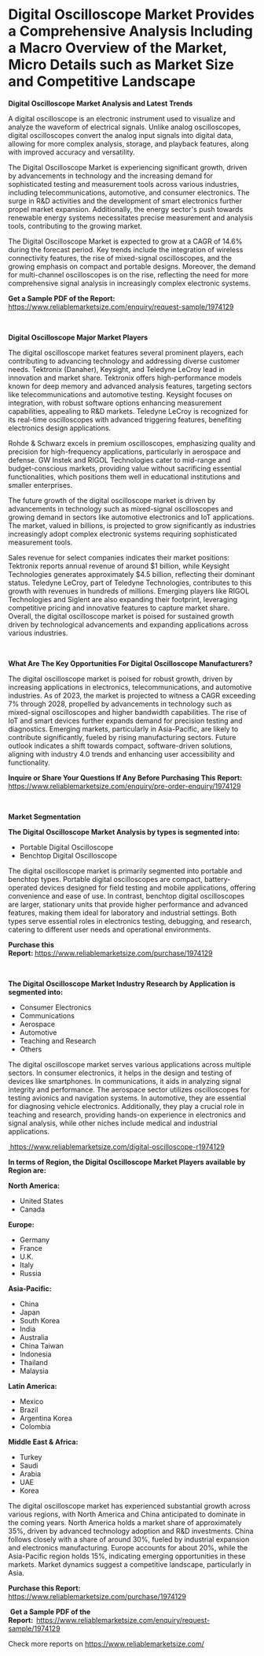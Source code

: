 <p><h1>Digital Oscilloscope Market Provides a Comprehensive Analysis Including a Macro Overview of the Market, Micro Details such as Market Size and Competitive Landscape</h1></p><p><strong>Digital Oscilloscope Market Analysis and Latest Trends</strong></p>
<p><p>A digital oscilloscope is an electronic instrument used to visualize and analyze the waveform of electrical signals. Unlike analog oscilloscopes, digital oscilloscopes convert the analog input signals into digital data, allowing for more complex analysis, storage, and playback features, along with improved accuracy and versatility. </p><p>The Digital Oscilloscope Market is experiencing significant growth, driven by advancements in technology and the increasing demand for sophisticated testing and measurement tools across various industries, including telecommunications, automotive, and consumer electronics. The surge in R&D activities and the development of smart electronics further propel market expansion. Additionally, the energy sector's push towards renewable energy systems necessitates precise measurement and analysis tools, contributing to the growing market.</p><p>The Digital Oscilloscope Market is expected to grow at a CAGR of 14.6% during the forecast period. Key trends include the integration of wireless connectivity features, the rise of mixed-signal oscilloscopes, and the growing emphasis on compact and portable designs. Moreover, the demand for multi-channel oscilloscopes is on the rise, reflecting the need for more comprehensive signal analysis in increasingly complex electronic systems.</p></p>
<p><strong>Get a Sample PDF of the Report:&nbsp;</strong> <a href="https://www.reliablemarketsize.com/enquiry/request-sample/1974129?utm_campaign=2363&utm_medium=2&utm_source=Github&utm_content=ia&utm_term=10022025&utm_id=digital-oscilloscope">https://www.reliablemarketsize.com/enquiry/request-sample/1974129</a></p>
<p>&nbsp;</p>
<p><strong>Digital Oscilloscope Major Market Players</strong></p>
<p><p>The digital oscilloscope market features several prominent players, each contributing to advancing technology and addressing diverse customer needs. Tektronix (Danaher), Keysight, and Teledyne LeCroy lead in innovation and market share. Tektronix offers high-performance models known for deep memory and advanced analysis features, targeting sectors like telecommunications and automotive testing. Keysight focuses on integration, with robust software options enhancing measurement capabilities, appealing to R&D markets. Teledyne LeCroy is recognized for its real-time oscilloscopes with advanced triggering features, benefiting electronics design applications.</p><p>Rohde & Schwarz excels in premium oscilloscopes, emphasizing quality and precision for high-frequency applications, particularly in aerospace and defense. GW Instek and RIGOL Technologies cater to mid-range and budget-conscious markets, providing value without sacrificing essential functionalities, which positions them well in educational institutions and smaller enterprises.</p><p>The future growth of the digital oscilloscope market is driven by advancements in technology such as mixed-signal oscilloscopes and growing demand in sectors like automotive electronics and IoT applications. The market, valued in billions, is projected to grow significantly as industries increasingly adopt complex electronic systems requiring sophisticated measurement tools.</p><p>Sales revenue for select companies indicates their market positions: Tektronix reports annual revenue of around $1 billion, while Keysight Technologies generates approximately $4.5 billion, reflecting their dominant status. Teledyne LeCroy, part of Teledyne Technologies, contributes to this growth with revenues in hundreds of millions. Emerging players like RIGOL Technologies and Siglent are also expanding their footprint, leveraging competitive pricing and innovative features to capture market share. Overall, the digital oscilloscope market is poised for sustained growth driven by technological advancements and expanding applications across various industries.</p></p>
<p>&nbsp;</p>
<p><strong>What Are The Key Opportunities For Digital Oscilloscope Manufacturers?</strong></p>
<p><p>The digital oscilloscope market is poised for robust growth, driven by increasing applications in electronics, telecommunications, and automotive industries. As of 2023, the market is projected to witness a CAGR exceeding 7% through 2028, propelled by advancements in technology such as mixed-signal oscilloscopes and higher bandwidth capabilities. The rise of IoT and smart devices further expands demand for precision testing and diagnostics. Emerging markets, particularly in Asia-Pacific, are likely to contribute significantly, fueled by rising manufacturing sectors. Future outlook indicates a shift towards compact, software-driven solutions, aligning with industry 4.0 trends and enhancing user accessibility and functionality.</p></p>
<p><strong>Inquire or Share Your Questions If Any Before Purchasing This Report:</strong> <a href="https://www.reliablemarketsize.com/enquiry/pre-order-enquiry/1974129?utm_campaign=2363&utm_medium=2&utm_source=Github&utm_content=ia&utm_term=10022025&utm_id=digital-oscilloscope">https://www.reliablemarketsize.com/enquiry/pre-order-enquiry/1974129</a></p>
<p>&nbsp;</p>
<p><strong>Market Segmentation</strong></p>
<p><strong>The Digital Oscilloscope Market Analysis by types is segmented into:</strong></p>
<p><ul><li>Portable Digital Oscilloscope</li><li>Benchtop Digital Oscilloscope</li></ul></p>
<p><p>The digital oscilloscope market is primarily segmented into portable and benchtop types. Portable digital oscilloscopes are compact, battery-operated devices designed for field testing and mobile applications, offering convenience and ease of use. In contrast, benchtop digital oscilloscopes are larger, stationary units that provide higher performance and advanced features, making them ideal for laboratory and industrial settings. Both types serve essential roles in electronics testing, debugging, and research, catering to different user needs and operational environments.</p></p>
<p><strong>Purchase this Report:&nbsp;</strong><a href="https://www.reliablemarketsize.com/purchase/1974129?utm_campaign=2363&utm_medium=2&utm_source=Github&utm_content=ia&utm_term=10022025&utm_id=digital-oscilloscope">https://www.reliablemarketsize.com/purchase/1974129</a></p>
<p>&nbsp;</p>
<p><strong>The Digital Oscilloscope Market Industry Research by Application is segmented into:</strong></p>
<p><ul><li>Consumer Electronics</li><li>Communications</li><li>Aerospace</li><li>Automotive</li><li>Teaching and Research</li><li>Others</li></ul></p>
<p><p>The digital oscilloscope market serves various applications across multiple sectors. In consumer electronics, it helps in the design and testing of devices like smartphones. In communications, it aids in analyzing signal integrity and performance. The aerospace sector utilizes oscilloscopes for testing avionics and navigation systems. In automotive, they are essential for diagnosing vehicle electronics. Additionally, they play a crucial role in teaching and research, providing hands-on experience in electronics and signal analysis, while other niches include medical and industrial applications.</p></p>
<p><a href="https://www.reliablemarketsize.com/digital-oscilloscope-r1974129?utm_campaign=2363&utm_medium=2&utm_source=Github&utm_content=ia&utm_term=10022025&utm_id=digital-oscilloscope">&nbsp;https://www.reliablemarketsize.com/digital-oscilloscope-r1974129</a></p>
<p><strong>In terms of Region, the Digital Oscilloscope Market Players available by Region are:</strong></p>
<p>
    <p> <strong> North America: </strong>
        <ul>
            <li>United States</li>
            <li>Canada</li>
        </ul>
        </p> 
    <p> <strong> Europe: </strong>
        <ul>
            <li>Germany</li>
            <li>France</li>
            <li>U.K.</li>
            <li>Italy</li>
            <li>Russia</li>
        </ul>
        </p> 
    <p> <strong> Asia-Pacific: </strong>
        <ul>
            <li>China</li>
            <li>Japan</li>
            <li>South Korea</li>
            <li>India</li>
            <li>Australia</li>
            <li>China Taiwan</li>
            <li>Indonesia</li>
            <li>Thailand</li>
            <li>Malaysia</li>
        </ul>
        </p> 
    <p> <strong> Latin America: </strong>
        <ul>
            <li>Mexico</li>
            <li>Brazil</li>
            <li>Argentina Korea</li>
            <li>Colombia</li>
        </ul>
        </p> 
    <p> <strong> Middle East & Africa: </strong>
        <ul>
            <li>Turkey</li>
            <li>Saudi</li>
            <li>Arabia</li>
            <li>UAE</li>
            <li>Korea</li>
        </ul>
    </p>
    </p>
<p><p>The digital oscilloscope market has experienced substantial growth across various regions, with North America and China anticipated to dominate in the coming years. North America holds a market share of approximately 35%, driven by advanced technology adoption and R&D investments. China follows closely with a share of around 30%, fueled by industrial expansion and electronics manufacturing. Europe accounts for about 20%, while the Asia-Pacific region holds 15%, indicating emerging opportunities in these markets. Market dynamics suggest a competitive landscape, particularly in Asia.</p></p>
<p><strong>Purchase this Report: </strong><a href="https://www.reliablemarketsize.com/purchase/1974129?utm_campaign=2363&utm_medium=2&utm_source=Github&utm_content=ia&utm_term=10022025&utm_id=digital-oscilloscope">https://www.reliablemarketsize.com/purchase/1974129</a></p>
<p>&nbsp;<strong>Get a Sample PDF of the Report:&nbsp;&nbsp;</strong><a href="https://www.reliablemarketsize.com/enquiry/request-sample/1974129?utm_campaign=2363&utm_medium=2&utm_source=Github&utm_content=ia&utm_term=10022025&utm_id=digital-oscilloscope">https://www.reliablemarketsize.com/enquiry/request-sample/1974129</a></p>
<p><strong></strong></p>
<p>Check more reports on <a href="https://www.reliablemarketsize.com/?utm_campaign=2363&utm_medium=2&utm_source=Github&utm_content=ia&utm_term=10022025&utm_id=digital-oscilloscope">https://www.reliablemarketsize.com/</a></p>